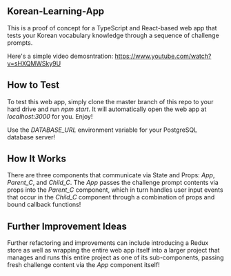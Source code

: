 ## Korean-Learning-App

This is a proof of concept for a TypeScript and React-based web app that tests your Korean vocabulary knowledge through a sequence of challenge prompts.

Here's a simple video demosntration:  https://www.youtube.com/watch?v=sHXQMWSky9U



## How to Test

To test this web app, simply clone the master branch of this repo to your hard drive and run _npm start_.  It will automatically open the web app at _localhost:3000_ for you.  Enjoy!

Use the _DATABASE\_URL_ environment variable for your PostgreSQL database server!



## How It Works

There are three components that communicate via State and Props:  _App_, _Parent\_C_, and _Child\_C_.  The _App_ passes the challenge prompt contents via props into the _Parent\_C_ component, which in turn handles user input events that occur in the _Child\_C_ component through a combination of props and bound callback functions!



## Further Improvement Ideas

Further refactoring and improvements can include introducing a Redux store as well as wrapping the entire web app itself into a larger project that manages and runs this entire project as one of its sub-components, passing fresh challenge content via the _App_ component itself!
